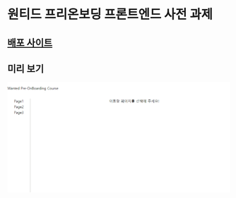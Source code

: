 # 원티드 프리온보딩 프론트엔드 사전 과제

## [배포 사이트](https://wanted-pre-mj.netlify.app)

## 미리 보기

![](./preview.gif)

